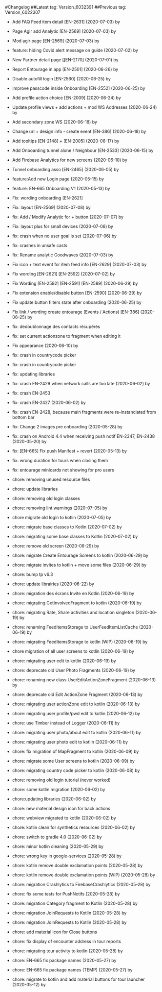 #Changelog
##Latest tag: Version_6032391
##Previous tag: Version_6022307
* Add FAQ Feed item detail [EN-2631] (2020-07-03) by <Jr>
* Page Agir add Analytic [EN-2569] (2020-07-03) by <Jr>
* Mod agir page [EN-2569] (2020-07-03) by <Jr>
* feature: hiding Covid alert message on guide (2020-07-02) by <Francois Pellissier>
* New Partner detail page [[EN-2170] (2020-07-01) by <Jr>
* Report Entourage in app [EN-2501] (2020-06-26) by <Jr>
* Disable autofill login [EN-2560] (2020-06-25) by <Jr>
* Improve passcode inside Onboarding [EN-2552] (2020-06-25) by <Jr>
* Add profile action choice [EN-2009] (2020-06-24) by <Jr>
* Update profile views + add actions + mod WS Addresses (2020-06-24) by <Jr>
* Add secondary zone WS (2020-06-18) by <Jr>
* Change url + design info - create event [EN-386] (2020-06-18) by <Jr>
* Add tooltips [EN-2148] + [EN-2005] (2020-06-17) by <Jr>
* Add Onboarding tunnel alone / Neighbour [EN-2533] (2020-06-15) by <Jr>
* Add Firebase Analytics for new screens (2020-06-10) by <Jr>
* Tunnel onboarding asso [EN-2465] (2020-06-05) by <Jr>
* feature:Add new Login page (2020-05-15) by <Jr>
* feature: EN-665 Onboarding V1 (2020-05-13) by <Jr>

* Fix: wording onboarding [EN-2621]
* Fix: layout [EN-2569] (2020-07-08) by <Jr>
* fix: Add / Modify Analytic for + button (2020-07-07) by <Jr>
* Fix: layout plus for small devices (2020-07-06) by <Jr>
* fix: crash when no user goal is set (2020-07-06) by <Francois Pellissier>
* fix: crashes in unsafe casts 
* fix: Rename analytic Goodwaves (2020-07-03) by <Jr>
* Fix icon + text event for item feed info [EN-2629] (2020-07-03) by <Jr>
* Fix wording [EN-2621] [EN-2592] (2020-07-02) by <Jr>
* Fix Wording [EN-2592] [EN-2591] [EN-2589] (2020-06-29) by <Jr>
* Fix extension enable/disable button [EN-2590] (2020-06-29) by <Jr>
* Fix update button filters state after onboarding (2020-06-25) by <Jr>
* Fix link / wording create entourage (Events / Actions) [EN-386] (2020-06-25) by <Jr>
* fix: dedoublonnage des contacts récupérés 
* fix: set current actionzone to fragment when editing it 
* Fix appearance (2020-06-10) by <Jr>
* fix: crash in countrycode picker 
* fix: crash in countrycode picker 
* fix: updating libraries 
* fix: crash EN-2429 when network calls are too late (2020-06-02) by <Francois Pellissier>
* fix: crash EN-2453 
* fix: crash EN-2427 (2020-06-02) by <Francois Pellissier>
* fix: crash EN-2428, because main fragments were re-instanciated from bottom bar 
* fix: Change 2 images pre onboarding (2020-05-28) by <Jr>
* fix: crash on Android 4.4 when receiving push notif EN-2347, EN-2438 (2020-05-20) by <Francois Pellissier>
* fix: [EN-665] Fix push Manifest + revert (2020-05-13) by <Jr>
* fix: wrong duration for tours when closing them 
* fix: entourage minicards not showing for pro users 

* chore: removing unused resource files 
* chore: update libraries 
* chore: removing old login classes 
* chore: removing lint warnings (2020-07-05) by <Francois Pellissier>
* chore migrate old login to kotlin (2020-07-05) by <Francois Pellissier>
* chore: migrate base classes to Kotlin (2020-07-02) by <Francois Pellissier>
* chore: migrating some base classes to Kotlin (2020-07-02) by <Francois Pellissier>
* chore: remove old screen (2020-06-29) by <Francois Pellissier>
* chore: migrate Create Entourage Screens to kotlin (2020-06-29) by <Francois Pellissier>
* chore: migrate invites to kotlin + move some files (2020-06-29) by <Francois Pellissier>
* chore: bump tp v6.3 
* chore: update librairies (2020-06-22) by <Francois Pellissier>
* chore: migration des écrans Invite en Kotlin (2020-06-19) by <Francois Pellissier>
* chore: migrating GetInvolvedFragment to kotlin (2020-06-19) by <Francois Pellissier>
* chore: migrating Rate, Share activities and location singleton (2020-06-19) by <Francois Pellissier>
* chore: renaming FeedItemsStorage to UserFeedItemListCache (2020-06-19) by <Francois Pellissier>
* chore: migrating FeedItemsStorage to kotlin (WIP) (2020-06-19) by <Francois Pellissier>
* chore migration of all user screens to kotlin (2020-06-19) by <Francois Pellissier>
* chore: migrating user edit to kotlin (2020-06-19) by <Francois Pellissier>
* chore: deprecate old User Photo Fragments (2020-06-19) by <Francois Pellissier>
* chore: renaming new class UserEditActionZoneFragment (2020-06-13) by <Francois Pellissier>
* chore: deprecate old Edit ActionZone Fragment (2020-06-13) by <Francois Pellissier>
* chore: migrating user actionZone edit to kotlin (2020-06-13) by <Francois Pellissier>
* chore: migrating user profile/pwd edit to kotlin (2020-06-12) by <Francois Pellissier>
* chore: use Timber instead of Logger (2020-06-11) by <Francois Pellissier>
* chore: migrating user photo/about edit to kotlin (2020-06-11) by <Francois Pellissier>
* chore: migrating user photo edit to kotlin (2020-06-11) by <Francois Pellissier>
* chore: fix migration of MapFragment  to kotlin (2020-06-09) by <Francois Pellissier>
* chore: migrate some User screens to kotlin (2020-06-09) by <Francois Pellissier>
* chore: migrating country code picker to kotlin (2020-06-08) by <Francois Pellissier>
* chore: removing old login tutorial (never worked) 
* chore: some kotlin migration (2020-06-02) by <Francois Pellissier>
* chore:updating libraries (2020-06-02) by <Francois Pellissier>
* chore: new material design icon for back actions 
* chore: webview migrated to kotlin (2020-06-02) by <Francois Pellissier>
* chore: kotlin clean for synthetics resources (2020-06-02) by <Francois Pellissier>
* chore: switch to gradle 4.0 (2020-06-02) by <Francois Pellissier>
* chore: minor kotlin cleaning (2020-05-29) by <Francois Pellissier>
* chore: wrong key in google-services (2020-05-28) by <Francois Pellissier>
* chore: kotlin remove double exclamation points (2020-05-28) by <Francois Pellissier>
* chore: kotlin remove double exclamation points (WIP) (2020-05-28) by <Francois Pellissier>
* chore: migration Crashlytics to FirebaseCrashlytics (2020-05-28) by <Francois Pellissier>
* chore: fix some tests for PushNotifs (2020-05-28) by <Francois Pellissier>
* chore: migration Category fragment to Kotlin (2020-05-28) by <Francois Pellissier>
* chore: migration JoinRequests to Kotlin (2020-05-28) by <Francois Pellissier>
* chore: migration JoinRequests to Kotlin (2020-05-28) by <Francois Pellissier>
* chore: add material icon for Close buttons 
* chore: fix display of encounter address in tour reports 
* chore: migrating tour activity to kotlin (2020-05-28) by <Francois Pellissier>
* chore: EN-665 fix package names (2020-05-27) by <Francois Pellissier>
* chore: EN-665 fix package names (TEMP) (2020-05-27) by <Francois Pellissier>
* chore: migrate to kotlin and add material buttons for tour launcher (2020-05-12) by <Francois Pellissier>
